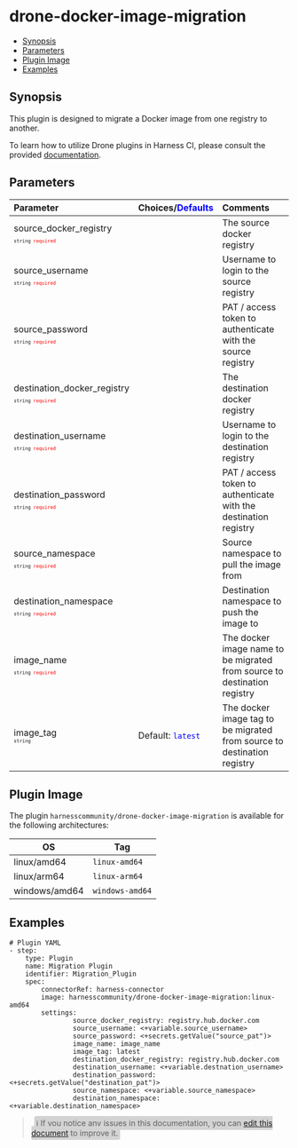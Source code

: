 # drone-docker-image-migration

- [Synopsis](#Synopsis)
- [Parameters](#Paramaters)
- [Plugin Image](#Plugin-Image)
- [Examples](#Examples)

## Synopsis

This plugin is designed to migrate a Docker image from one registry to another.

To learn how to utilize Drone plugins in Harness CI, please consult the provided [documentation](https://developer.harness.io/docs/continuous-integration/use-ci/use-drone-plugins/run-a-drone-plugin-in-ci).

## Parameters

| Parameter                                                                                                                                 | Choices/<span style="color:blue;">Defaults</span>  | Comments                                                                 |
| :---------------------------------------------------------------------------------------------------------------------------------------- | :------------------------------------------------- | :----------------------------------------------------------------------- |
| source_docker_registry <span style="font-size: 10px"><br/>`string`</span> <span style="color:red; font-size: 10px">`required`</span>      |                                                    | The source docker registry                                               |
| source_username <span style="font-size: 10px"><br/>`string`</span> <span style="color:red; font-size: 10px">`required`</span>             |                                                    | Username to login to the source registry                                 |
| source_password <span style="font-size: 10px"><br/>`string`</span> <span style="color:red; font-size: 10px">`required`</span>             |                                                    | PAT / access token to authenticate with the source registry              |
| destination_docker_registry <span style="font-size: 10px"><br/>`string`</span> <span style="color:red; font-size: 10px">`required`</span> |                                                    | The destination docker registry                                          |
| destination_username <span style="font-size: 10px"><br/>`string`</span> <span style="color:red; font-size: 10px">`required`</span>        |                                                    | Username to login to the destination registry                            |
| destination_password <span style="font-size: 10px"><br/>`string`</span> <span style="color:red; font-size: 10px">`required`</span>        |                                                    | PAT / access token to authenticate with the destination registry         |
| source_namespace <span style="font-size: 10px"><br/>`string`</span> <span style="color:red; font-size: 10px">`required`</span>            |                                                    | Source namespace to pull the image from                                  |
| destination_namespace <span style="font-size: 10px"><br/>`string`</span> <span style="color:red; font-size: 10px">`required`</span>       |                                                    | Destination namespace to push the image to                               |
| image_name <span style="font-size: 10px"><br/>`string`</span> <span style="color:red; font-size: 10px">`required`</span>                  |                                                    | The docker image name to be migrated from source to destination registry |
| image_tag <span style="font-size: 10px"><br/>`string`</span>                                                                              | Default: <span style="color:blue;">`latest`</span> | The docker image tag to be migrated from source to destination registry  |

## Plugin Image

The plugin `harnesscommunity/drone-docker-image-migration` is available for the following architectures:

| OS            | Tag             |
| ------------- | --------------- |
| linux/amd64   | `linux-amd64`   |
| linux/arm64   | `linux-arm64`   |
| windows/amd64 | `windows-amd64` |

## Examples

```
# Plugin YAML
- step:
    type: Plugin
    name: Migration Plugin
    identifier: Migration_Plugin
    spec:
        connectorRef: harness-connector
        image: harnesscommunity/drone-docker-image-migration:linux-amd64
        settings:
                source_docker_registry: registry.hub.docker.com
                source_username: <+variable.source_username>
                source_password: <+secrets.getValue("source_pat")>
                image_name: image_name
                image_tag: latest
                destination_docker_registry: registry.hub.docker.com
                destination_username: <+variable.destnation_username>
                destination_password: <+secrets.getValue("destination_pat")>
                source_namespace: <+variable.source_namespace>
                destination_namespace: <+variable.destination_namespace>

```

> <span style="font-size: 14px; margin-left:5px; background-color: #d3d3d3; padding: 4px; border-radius: 4px;">ℹ️ If you notice any issues in this documentation, you can [edit this document](https://github.com/harness-community/drone-docker-image-migration/blob/main/README.md) to improve it.</span>

